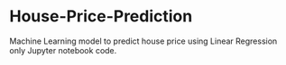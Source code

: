 # House-Price-Prediction
Machine Learning model to predict house price using Linear Regression only Jupyter notebook code.
